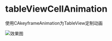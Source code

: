 # tableViewCellAnimation
使用CAkeyframeAnimation为TableView定制动画

![效果图](http://www.baidu.com/img/bdlogo.gif) 

